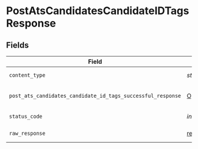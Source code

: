 # PostAtsCandidatesCandidateIDTagsResponse


## Fields

| Field                                                                                                                                            | Type                                                                                                                                             | Required                                                                                                                                         | Description                                                                                                                                      |
| ------------------------------------------------------------------------------------------------------------------------------------------------ | ------------------------------------------------------------------------------------------------------------------------------------------------ | ------------------------------------------------------------------------------------------------------------------------------------------------ | ------------------------------------------------------------------------------------------------------------------------------------------------ |
| `content_type`                                                                                                                                   | *str*                                                                                                                                            | :heavy_check_mark:                                                                                                                               | HTTP response content type for this operation                                                                                                    |
| `post_ats_candidates_candidate_id_tags_successful_response`                                                                                      | [Optional[shared.PostAtsCandidatesCandidateIDTagsSuccessfulResponse]](../../models/shared/postatscandidatescandidateidtagssuccessfulresponse.md) | :heavy_minus_sign:                                                                                                                               | POST /ats/candidates/:candidate_id/tags Successful response                                                                                      |
| `status_code`                                                                                                                                    | *int*                                                                                                                                            | :heavy_check_mark:                                                                                                                               | HTTP response status code for this operation                                                                                                     |
| `raw_response`                                                                                                                                   | [requests.Response](https://requests.readthedocs.io/en/latest/api/#requests.Response)                                                            | :heavy_minus_sign:                                                                                                                               | Raw HTTP response; suitable for custom response parsing                                                                                          |